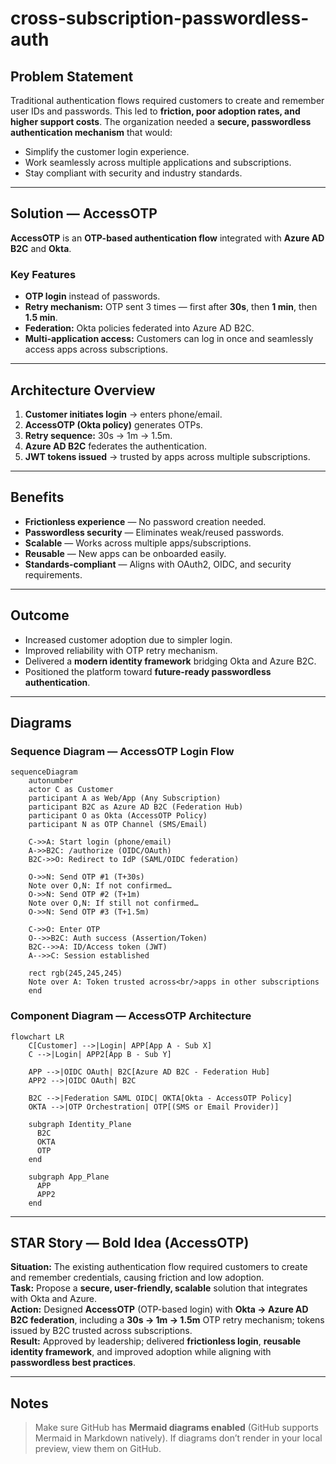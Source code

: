 # cross-subscription-passwordless-auth

## Problem Statement
Traditional authentication flows required customers to create and remember user IDs and passwords. This led to **friction, poor adoption rates, and higher support costs**. The organization needed a **secure, passwordless authentication mechanism** that would:
- Simplify the customer login experience.
- Work seamlessly across multiple applications and subscriptions.
- Stay compliant with security and industry standards.

---

## Solution — AccessOTP
**AccessOTP** is an **OTP-based authentication flow** integrated with **Azure AD B2C** and **Okta**.

### Key Features
- **OTP login** instead of passwords.
- **Retry mechanism:** OTP sent 3 times — first after **30s**, then **1 min**, then **1.5 min**.
- **Federation:** Okta policies federated into Azure AD B2C.
- **Multi-application access:** Customers can log in once and seamlessly access apps across subscriptions.

---

## Architecture Overview
1. **Customer initiates login** → enters phone/email.  
2. **AccessOTP (Okta policy)** generates OTPs.  
3. **Retry sequence:** 30s → 1m → 1.5m.  
4. **Azure AD B2C** federates the authentication.  
5. **JWT tokens issued** → trusted by apps across multiple subscriptions.

---

## Benefits
- **Frictionless experience** — No password creation needed.
- **Passwordless security** — Eliminates weak/reused passwords.
- **Scalable** — Works across multiple apps/subscriptions.
- **Reusable** — New apps can be onboarded easily.
- **Standards-compliant** — Aligns with OAuth2, OIDC, and security requirements.

---

## Outcome
- Increased customer adoption due to simpler login.
- Improved reliability with OTP retry mechanism.
- Delivered a **modern identity framework** bridging Okta and Azure B2C.
- Positioned the platform toward **future-ready passwordless authentication**.

---

## Diagrams

### Sequence Diagram — AccessOTP Login Flow
```mermaid
sequenceDiagram
    autonumber
    actor C as Customer
    participant A as Web/App (Any Subscription)
    participant B2C as Azure AD B2C (Federation Hub)
    participant O as Okta (AccessOTP Policy)
    participant N as OTP Channel (SMS/Email)

    C->>A: Start login (phone/email)
    A->>B2C: /authorize (OIDC/OAuth)
    B2C->>O: Redirect to IdP (SAML/OIDC federation)

    O->>N: Send OTP #1 (T+30s)
    Note over O,N: If not confirmed…
    O->>N: Send OTP #2 (T+1m)
    Note over O,N: If still not confirmed…
    O->>N: Send OTP #3 (T+1.5m)

    C->>O: Enter OTP
    O-->>B2C: Auth success (Assertion/Token)
    B2C-->>A: ID/Access token (JWT)
    A-->>C: Session established

    rect rgb(245,245,245)
    Note over A: Token trusted across<br/>apps in other subscriptions
    end
```

### Component Diagram — AccessOTP Architecture
```mermaid
flowchart LR
    C[Customer] -->|Login| APP[App A - Sub X]
    C -->|Login| APP2[App B - Sub Y]

    APP -->|OIDC OAuth| B2C[Azure AD B2C - Federation Hub]
    APP2 -->|OIDC OAuth| B2C

    B2C -->|Federation SAML OIDC| OKTA[Okta - AccessOTP Policy]
    OKTA -->|OTP Orchestration| OTP[(SMS or Email Provider)]

    subgraph Identity_Plane
      B2C
      OKTA
      OTP
    end

    subgraph App_Plane
      APP
      APP2
    end
```

---

## STAR Story — Bold Idea (AccessOTP)
**Situation:** The existing authentication flow required customers to create and remember credentials, causing friction and low adoption.  
**Task:** Propose a **secure, user-friendly, scalable** solution that integrates with Okta and Azure.  
**Action:** Designed **AccessOTP** (OTP-based login) with **Okta → Azure AD B2C federation**, including a **30s → 1m → 1.5m** OTP retry mechanism; tokens issued by B2C trusted across subscriptions.  
**Result:** Approved by leadership; delivered **frictionless login**, **reusable identity framework**, and improved adoption while aligning with **passwordless best practices**.

---

## Notes
> Make sure GitHub has **Mermaid diagrams enabled** (GitHub supports Mermaid in Markdown natively). If diagrams don’t render in your local preview, view them on GitHub.
